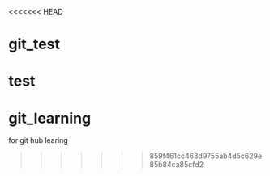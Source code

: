 <<<<<<< HEAD
# git_test
test
=======
# git_learning
for git hub learing
>>>>>>> 859f461cc463d9755ab4d5c629e85b84ca85cfd2
